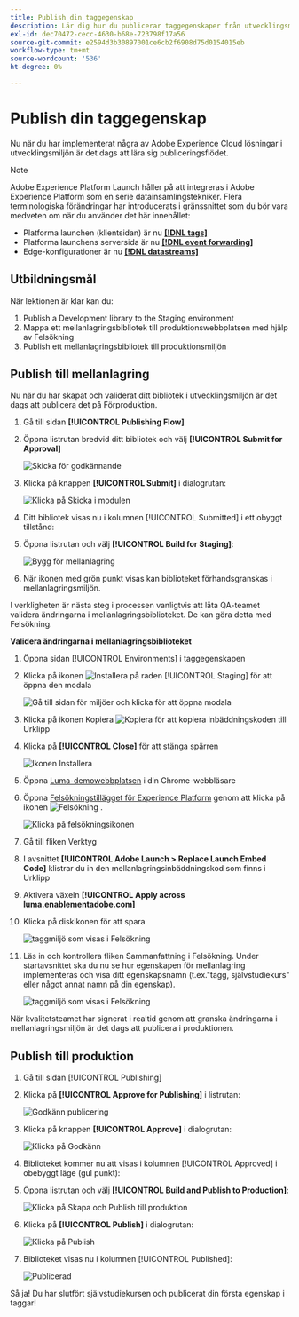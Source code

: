 ```yaml
---
title: Publish din taggegenskap
description: Lär dig hur du publicerar taggegenskaper från utvecklingsmiljön till mellanlagrings- och produktionsmiljöer. Den här lektionen är en del av självstudiekursen Implementera Experience Cloud på webbplatser.
exl-id: dec70472-cecc-4630-b68e-723798f17a56
source-git-commit: e2594d3b30897001ce6cb2f6908d75d0154015eb
workflow-type: tm+mt
source-wordcount: '536'
ht-degree: 0%

---
```


# Publish din taggegenskap

Nu när du har implementerat några av Adobe Experience Cloud lösningar i utvecklingsmiljön är det dags att lära sig publiceringsflödet.

>[!NOTE]
>
>Adobe Experience Platform Launch håller på att integreras i Adobe Experience Platform som en serie datainsamlingstekniker. Flera terminologiska förändringar har introducerats i gränssnittet som du bör vara medveten om när du använder det här innehållet:
>
> * Platforma launchen (klientsidan) är nu **[[!DNL tags]](https://experienceleague.adobe.com/docs/experience-platform/tags/home.html?lang=sv)**
> * Platforma launchens serversida är nu **[[!DNL event forwarding]](https://experienceleague.adobe.com/docs/experience-platform/tags/event-forwarding/overview.html)**
> * Edge-konfigurationer är nu **[[!DNL datastreams]](https://experienceleague.adobe.com/docs/experience-platform/edge/fundamentals/datastreams.html)**

## Utbildningsmål

När lektionen är klar kan du:

1. Publish a Development library to the Staging environment
1. Mappa ett mellanlagringsbibliotek till produktionswebbplatsen med hjälp av Felsökning
1. Publish ett mellanlagringsbibliotek till produktionsmiljön

## Publish till mellanlagring

Nu när du har skapat och validerat ditt bibliotek i utvecklingsmiljön är det dags att publicera det på Förproduktion.

1. Gå till sidan **[!UICONTROL Publishing Flow]**

1. Öppna listrutan bredvid ditt bibliotek och välj **[!UICONTROL Submit for Approval]**

   ![Skicka för godkännande](images/publishing-submitForApproval.png)

1. Klicka på knappen **[!UICONTROL Submit]** i dialogrutan:

   ![Klicka på Skicka i modulen](images/publishing-submit.png)

1. Ditt bibliotek visas nu i kolumnen [!UICONTROL Submitted] i ett obyggt tillstånd:

1. Öppna listrutan och välj **[!UICONTROL Build for Staging]**:

   ![Bygg för mellanlagring](images/publishing-buildForStaging.png)

1. När ikonen med grön punkt visas kan biblioteket förhandsgranskas i mellanlagringsmiljön.

I verkligheten är nästa steg i processen vanligtvis att låta QA-teamet validera ändringarna i mellanlagringsbiblioteket. De kan göra detta med Felsökning.

**Validera ändringarna i mellanlagringsbiblioteket**

1. Öppna sidan [!UICONTROL Environments] i taggegenskapen

1. Klicka på ikonen ![Installera ](images/launch-installIcon.png) på raden [!UICONTROL Staging] för att öppna den modala

   ![Gå till sidan för miljöer och klicka för att öppna modala](images/publishing-getStagingCode.png)

1. Klicka på ikonen Kopiera ![Kopiera](images/launch-copyIcon.png) för att kopiera inbäddningskoden till Urklipp

1. Klicka på **[!UICONTROL Close]** för att stänga spärren

   ![Ikonen Installera](images/publishing-copyStagingCode.png)

1. Öppna [Luma-demowebbplatsen](https://luma.enablementadobe.com/content/luma/us/en.html) i din Chrome-webbläsare

1. Öppna [Felsökningstillägget för Experience Platform](https://chromewebstore.google.com/detail/adobe-experience-platform/bfnnokhpnncpkdmbokanobigaccjkpob) genom att klicka på ikonen ![Felsökning](images/icon-debugger.png) .

   ![Klicka på felsökningsikonen](images/switchEnvironments-openDebugger.png)

1. Gå till fliken Verktyg

1. I avsnittet **[!UICONTROL Adobe Launch > Replace Launch Embed Code]** klistrar du in den mellanlagringsinbäddningskod som finns i Urklipp
1. Aktivera växeln **[!UICONTROL Apply across luma.enablementadobe.com]**

1. Klicka på diskikonen för att spara

   ![taggmiljö som visas i Felsökning](images/switchEnvironments-debugger-save.png)

1. Läs in och kontrollera fliken Sammanfattning i Felsökning. Under startavsnittet ska du nu se hur egenskapen för mellanlagring implementeras och visa ditt egenskapsnamn (t.ex.&quot;tagg, självstudiekurs&quot; eller något annat namn på din egenskap).

   ![taggmiljö som visas i Felsökning](images/publishing-debugger-staging.png)

När kvalitetsteamet har signerat i realtid genom att granska ändringarna i mellanlagringsmiljön är det dags att publicera i produktionen.

## Publish till produktion

1. Gå till sidan [!UICONTROL Publishing]

1. Klicka på **[!UICONTROL Approve for Publishing]** i listrutan:

   ![Godkänn publicering](images/publishing-approveForPublishing.png)

1. Klicka på knappen **[!UICONTROL Approve]** i dialogrutan:

   ![Klicka på Godkänn](images/publishing-approve.png)

1. Biblioteket kommer nu att visas i kolumnen [!UICONTROL Approved] i obebyggt läge (gul punkt):

1. Öppna listrutan och välj **[!UICONTROL Build and Publish to Production]**:

   ![Klicka på Skapa och Publish till produktion](images/publishing-buildAndPublishToProduction.png)

1. Klicka på **[!UICONTROL Publish]** i dialogrutan:

   ![Klicka på Publish](images/publishing-publish.png)

1. Biblioteket visas nu i kolumnen [!UICONTROL Published]:

   ![Publicerad](images/publishing-published.png)

Så ja! Du har slutfört självstudiekursen och publicerat din första egenskap i taggar!
